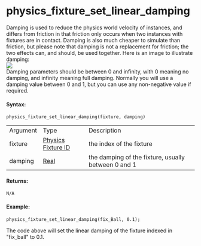# physics_fixture_set_linear_damping

Damping is used to reduce the physics world velocity of instances, and
differs from friction in that friction only occurs when two instances
with fixtures are in contact. Damping is also much cheaper to simulate
than friction, but please note that damping is not a replacement for
friction; the two effects can, and should, be used together. Here is an
image to illustrate damping:  
![](https://gms.magecorn.com/Manual/assets/Images/Scripting_Reference/GML/Reference/Physics/physics_fixture_set_linear_damping_image.png)  
Damping parameters should be between 0 and infinity, with 0 meaning no
damping, and infinity meaning full damping. Normally you will use a
damping value between 0 and 1, but you can use any non-negative value if
required.

#### Syntax:

``` gml
physics_fixture_set_linear_damping(fixture, damping)
```

|          |                                                                                                                     |                                                     |
|----------|---------------------------------------------------------------------------------------------------------------------|-----------------------------------------------------|
| Argument | Type                                                                                                                | Description                                         |
| fixture  |  [Physics Fixture ID](../../../../../GameMaker_Language/GML_Reference/Physics/Fixtures/physics_fixture_create)  | the index of the fixture                            |
| damping  |  [Real](../../../../../GameMaker_Language/GML_Overview/Data_Types)                                              | the damping of the fixture, usually between 0 and 1 |

#### Returns:

``` gml
N/A
```

#### Example:

``` gml
physics_fixture_set_linear_damping(fix_Ball, 0.1);
```

The code above will set the linear damping of the fixture indexed in
"fix_ball" to 0.1.
